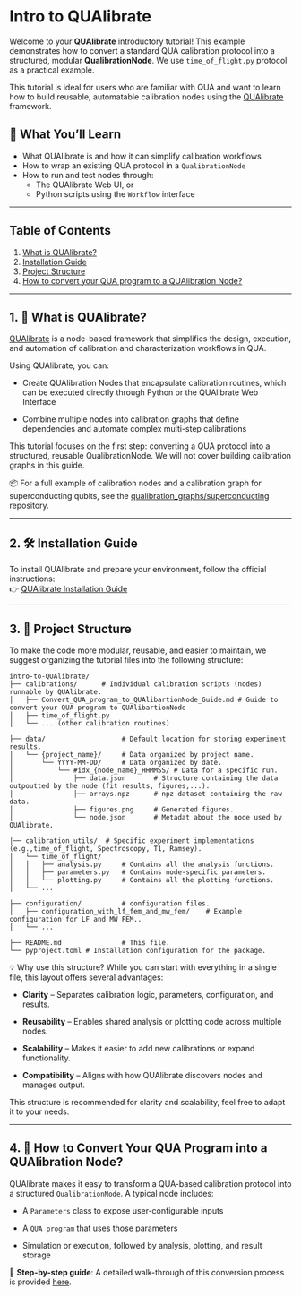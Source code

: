 # Intro to QUAlibrate

Welcome to your **QUAlibrate** introductory tutorial! This example demonstrates how to convert a standard QUA calibration protocol into a structured, modular **QualibrationNode**. We use `time_of_flight.py` protocol as a practical example.

This tutorial is ideal for users who are familiar with QUA and want to learn how to build reusable, automatable calibration nodes using the [QUAlibrate](https://qua-platform.github.io/qualibrate/) framework.



## 🎯 What You’ll Learn

- What QUAlibrate is and how it can simplify calibration workflows
- How to wrap an existing QUA protocol in a `QualibrationNode`
- How to run and test nodes through:
  - The QUAlibrate Web UI, or
  - Python scripts using the `Workflow` interface

---

## Table of Contents

1. [What is QUAlibrate?](#1--what-is-qualibrate) 
2. [Installation Guide](#2--installation-guide)
3. [Project Structure](#3--project-structure)
4. [How to convert your QUA program to a QUAlibration Node?](#4--how-to-convert-your-qua-program-into-a-qualibration-node)

---

## 1. 🧠 What is QUAlibrate?

[QUAlibrate](https://qua-platform.github.io/qualibrate/#what-is-qualibrate) is a node-based framework that simplifies the design, execution, and automation of calibration and characterization workflows in QUA.

Using QUAlibrate, you can:

- Create QUAlibration Nodes that encapsulate calibration routines, which can be executed directly through Python or the QUAlibrate Web Interface

- Combine multiple nodes into calibration graphs that define dependencies and automate complex multi-step calibrations

This tutorial focuses on the first step: converting a QUA protocol into a structured, reusable QualibrationNode. We will not cover building calibration graphs in this guide.

📦 For a full example of calibration nodes and a calibration graph for superconducting qubits, see the  [qualibration_graphs/superconducting](https://github.com/qua-platform/qua-libs/tree/main/qualibration_graphs/superconducting) repository.

---
## 2. 🛠 Installation Guide

To install QUAlibrate and prepare your environment, follow the official instructions:  
👉 [QUAlibrate Installation Guide](https://qua-platform.github.io/qualibrate/installation/)

---
## 3. 📁 Project Structure

To make the code more modular, reusable, and easier to maintain, we suggest organizing the tutorial files into the following structure:

```
intro-to-QUAlibrate/
├── calibrations/      # Individual calibration scripts (nodes) runnable by QUAlibrate.
│   ├── Convert_QUA_program_to_QUAlibartionNode_Guide.md # Guide to convert your QUA program to QUAlibartionNode
│   ├── time_of_flight.py
│   └── ... (other calibration routines)

├── data/                   # Default location for storing experiment results.
│   └── {project_name}/     # Data organized by project name.
│       └── YYYY-MM-DD/     # Data organized by date.
│           └── #idx_{node_name}_HHMMSS/ # Data for a specific run.
│               ├── data.json       # Structure containing the data outpoutted by the node (fit results, figures,...).
│               ├── arrays.npz      # npz dataset containing the raw data.
│               ├── figures.png     # Generated figures.
│               └── node.json       # Metadat about the node used by QUAlibrate.

│── calibration_utils/  # Specific experiment implementations (e.g.,time_of_flight, Spectroscopy, T1, Ramsey).
│   └── time_of_flight/
│   │   ├── analysis.py     # Contains all the analysis functions.
│   │   ├── parameters.py   # Contains node-specific parameters.
│   │   └── plotting.py     # Contains all the plotting functions.
│   └── ...

├── configuration/          # configuration files.
│   ├── configuration_with_lf_fem_and_mw_fem/    # Example configuration for LF and MW FEM..
│   └── ...

├── README.md               # This file.
└── pyproject.toml # Installation configuration for the package.
```

💡 Why use this structure?
While you can start with everything in a single file, this layout offers several advantages:

- **Clarity** – Separates calibration logic, parameters, configuration, and results.

- **Reusability** – Enables shared analysis or plotting code across multiple nodes.

- **Scalability** – Makes it easier to add new calibrations or expand functionality.

- **Compatibility** – Aligns with how QUAlibrate discovers nodes and manages output.

This structure is recommended for clarity and scalability, feel free to adapt it to your needs.

---
## 4. 🔁 How to Convert Your QUA Program into a QUAlibration Node?

QUAlibrate makes it easy to transform a QUA-based calibration protocol into a structured `QualibrationNode`. A typical node includes:

- A `Parameters` class to expose user-configurable inputs

- A `QUA program` that uses those parameters

- Simulation or execution, followed by analysis, plotting, and result storage


📘 **Step-by-step guide**: A detailed walk-through of this conversion process is provided
[here](./calibrations/readme.md).